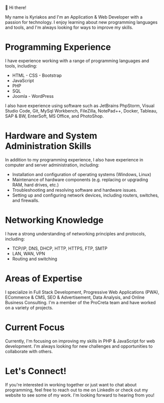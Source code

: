 👋 Hi there!

My name is Kyriakos and I'm an Application & Web Developer with a passion for technology. I enjoy learning about new programming languages and tools, and I'm always looking for ways to improve my skills.

#	Programming Experience

I have experience working with a range of programming languages and tools, including:

- HTML - CSS - Bootstrap
- JavaScript
- PHP
- SQL
- Joomla - WordPress 

I also have experience using software such as JetBrains PhpStorm, Visual Studio Code, Git, MySql Workbench, FileZilla, NotePad++, Docker, Tableau, SAP & BW, EnterSoft, MS Office, and PhotoShop.

#	Hardware and System Administration Skills

In addition to my programming experience, I also have experience in computer and server administration, including:

- Installation and configuration of operating systems (Windows, Linux)
- Maintenance of hardware components (e.g. replacing or upgrading RAM, hard drives, etc.)
- Troubleshooting and resolving software and hardware issues.
- Setting up and configuring network devices, including routers, switches, and firewalls.

#	Networking Knowledge

I have a strong understanding of networking principles and protocols, including:

- TCP/IP, DNS, DHCP, HTTP, HTTPS, FTP, SMTP
- LAN, WAN, VPN
- Routing and switching

# Areas of Expertise
I specialize in Full Stack Development, Progressive Web Applications (PWA), ECommerce & CMS, SEO & Advertisement, Data Analysis, and Online Business Consulting. I'm a member of the ProCreta team and have worked on a variety of projects.

# Current Focus
Currently, I'm focusing on improving my skills in PHP & JavaScript for web development. I'm always looking for new challenges and opportunities to collaborate with others.

# Let's Connect!
If you're interested in working together or just want to chat about programming, feel free to reach out to me on LinkedIn or check out my website to see some of my work. I'm looking forward to hearing from you!
